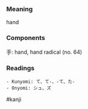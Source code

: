 ### Meaning

hand

### Components

手: hand, hand radical (no. 64)

### Readings

```
- Kunyomi: て、て-、-て、た-
- Onyomi: シュ、ズ
```

#kanji